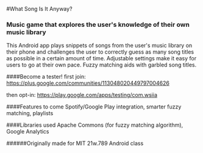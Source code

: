 #What Song Is It Anyway?

### Music game that explores the user's knowledge of their own music library
This Android app plays snippets of songs from the user's music library on their phone and challenges the user to correctly guess as many song titles as possible in a certain amount of time. Adjustable settings make it easy for users to go at their own pace. Fuzzy matching aids with garbled song titles.

####Become a tester!
first join: https://plus.google.com/communities/113048020449797004626

then opt-in: https://play.google.com/apps/testing/com.wsiia

####Features to come
Spotify/Google Play integration, smarter fuzzy matching, playlists

####Libraries used
Apache Commons (for fuzzy matching algorithm), Google Analytics

######Originally made for MIT 21w.789 Android class
